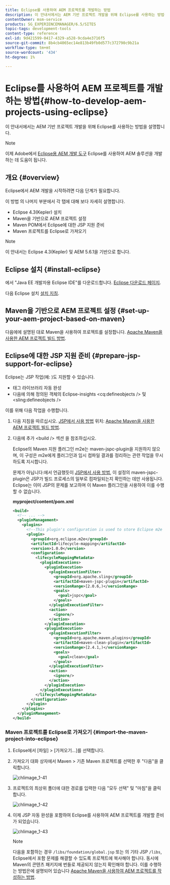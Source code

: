 ```yaml
---
title: Eclipse를 사용하여 AEM 프로젝트를 개발하는 방법
description: 이 안내서에서는 AEM 기반 프로젝트 개발을 위해 Eclipse를 사용하는 방법을 설명합니다
contentOwner: msm-service
products: SG_EXPERIENCEMANAGER/6.5/SITES
topic-tags: development-tools
content-type: reference
exl-id: 9d421599-0417-4329-a528-9cda4e3716f5
source-git-commit: 8b4cb4065ec14e813b49fb0d577c372790c9b21a
workflow-type: tm+mt
source-wordcount: '434'
ht-degree: 1%

---
```


# Eclipse를 사용하여 AEM 프로젝트를 개발하는 방법{#how-to-develop-aem-projects-using-eclipse}

이 안내서에서는 AEM 기반 프로젝트 개발을 위해 Eclipse를 사용하는 방법을 설명합니다.

>[!NOTE]
>
>이제 Adobe에서 [Eclipse용 AEM 개발 도구](/help/sites-developing/aem-eclipse.md) Eclipse를 사용하여 AEM 솔루션을 개발하는 데 도움이 됩니다.

## 개요 {#overview}

Eclipse에서 AEM 개발을 시작하려면 다음 단계가 필요합니다.

이 방법 의 나머지 부분에서 각 탭에 대해 보다 자세히 설명합니다.

* Eclipse 4.3(Kepler) 설치
* Maven을 기반으로 AEM 프로젝트 설정
* Maven POM에서 Eclipse에 대한 JSP 지원 준비
* Maven 프로젝트를 Eclipse로 가져오기

>[!NOTE]
>
>이 안내서는 Eclipse 4.3(Kepler) 및 AEM 5.6.1을 기반으로 합니다.

## Eclipse 설치 {#install-eclipse}

에서 &quot;Java EE 개발자용 Eclipse IDE&quot;를 다운로드합니다. [Eclipse 다운로드 페이지](https://www.eclipse.org/downloads/).

다음 Eclipse 설치 [설치 지침](https://wiki.eclipse.org/Eclipse/Installation).

## Maven을 기반으로 AEM 프로젝트 설정 {#set-up-your-aem-project-based-on-maven}

다음에에 설명된 대로 Maven을 사용하여 프로젝트를 설정합니다. [Apache Maven을 사용한 AEM 프로젝트 빌드 방법](/help/sites-developing/ht-projects-maven.md).

## Eclipse에 대한 JSP 지원 준비 {#prepare-jsp-support-for-eclipse}

Eclipse는 JSP 작업(예: )도 지원할 수 있습니다.

* 태그 라이브러리 자동 완성
* 다음에 의해 정의된 객체의 Eclipse-insights &lt;cq:defineobjects /> 및 &lt;sling:defineobjects />

이를 위해 다음 작업을 수행합니다.

1. 다음 지침을 따르십시오. [JSP에서 사용 방법](/help/sites-developing/ht-projects-maven.md#how-to-work-with-jsps) 위치: [Apache Maven을 사용한 AEM 프로젝트 빌드 방법](/help/sites-developing/ht-projects-maven.md).
1. 다음에 추가 &lt;build /> 섹션 을 참조하십시오.

   Eclipse의 Maven 지원 플러그인 m2e는 maven-jspc-plugin을 지원하지 않으며, 이 구성은 m2e에게 플러그인과 임시 컴파일 결과를 정리하는 관련 작업을 무시하도록 지시합니다.

   문제가 아닙니다:에서 언급했듯이 [JSP에서 사용 방법](/help/sites-developing/ht-projects-maven.md#how-to-work-with-jsps), 이 설정의 maven-jspc-plugin은 JSP가 빌드 프로세스의 일부로 컴파일되는지 확인하는 데만 사용됩니다. Eclipse는 이미 JSP의 문제를 보고하며 이 Maven 플러그인을 사용하여 이를 수행할 수 없습니다.

   **myproject/content/pom.xml**

   ```xml
   <build>
     <!-- ... -->
     <pluginManagement>
       <plugins>
         <!--This plugin's configuration is used to store Eclipse m2e settings only. It has no influence on the Maven build itself.-->
         <plugin>
           <groupId>org.eclipse.m2e</groupId>
           <artifactId>lifecycle-mapping</artifactId>
           <version>1.0.0</version>
           <configuration>
             <lifecycleMappingMetadata>
               <pluginExecutions>
                 <pluginExecution>
                   <pluginExecutionFilter>
                     <groupId>org.apache.sling</groupId>
                     <artifactId>maven-jspc-plugin</artifactId>
                     <versionRange>[2.0.6,)</versionRange>
                     <goals>
                       <goal>jspc</goal>
                     </goals>
                   </pluginExecutionFilter>
                   <action>
                     <ignore/>
                   </action>
                 </pluginExecution>
                 <pluginExecution>
                   <pluginExecutionFilter>
                     <groupId>org.apache.maven.plugins</groupId>
                     <artifactId>maven-clean-plugin</artifactId>
                     <versionRange>[2.4.1,)</versionRange>
                     <goals>
                       <goal>clean</goal>
                     </goals>
                   </pluginExecutionFilter>
                   <action>
                     <ignore/>
                   </action>
                 </pluginExecution>
               </pluginExecutions>
             </lifecycleMappingMetadata>
           </configuration>
         </plugin>
       </plugins>
     </pluginManagement>
   </build>
   ```

### Maven 프로젝트를 Eclipse로 가져오기 {#import-the-maven-project-into-eclipse}

1. Eclipse에서 [파일] > [가져오기...]를 선택합니다.
1. 가져오기 대화 상자에서 Maven > 기존 Maven 프로젝트를 선택한 후 &quot;다음&quot;을 클릭합니다.

   ![chlimage_1-41](assets/chlimage_1-41a.png)

1. 프로젝트의 최상위 폴더에 대한 경로를 입력한 다음 &quot;모두 선택&quot; 및 &quot;마침&quot;을 클릭합니다.

   ![chlimage_1-42](assets/chlimage_1-42a.png)

1. 이제 JSP 자동 완성을 포함하여 Eclipse를 사용하여 AEM 프로젝트를 개발할 준비가 되었습니다.

   ![chlimage_1-43](assets/chlimage_1-43a.png)

   >[!NOTE]
   >
   >다음을 포함하는 경우 `/libs/foundation/global.jsp` 또는 의 기타 JSP `/libs`, Eclipse에서 포함 문제를 해결할 수 있도록 프로젝트에 복사해야 합니다. 동시에 Maven의 콘텐츠 패키지에 번들로 제공되지 않는지 확인해야 합니다. 이를 수행하는 방법은에 설명되어 있습니다 [Apache Maven을 사용하여 AEM 프로젝트를 작성하는 방법](/help/sites-developing/ht-projects-maven.md).
